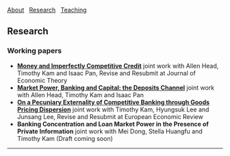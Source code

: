 [About](/index) &nbsp; [Research](/Research) &nbsp; [Teaching](/Teaching)


## Research

### Working papers

- [**Money and Imperfectly Competitive Credit**](https://github.com/samiengmanng/samiengmanng.github.io/files/15314525/main-2024-05-07.pdf)
  joint work with Allen Head, Timothy Kam and Isaac Pan, Revise and Resubmit at Journal of Economic Theory 
- [**Market Power, Banking and Capital: the Deposits Channel**](https://github.com/samiengmanng/samiengmanng.github.io/files/11843866/HKNP-2.pdf)
  joint work with Allen Head, Timothy Kam and Isaac Pan 
- [**On a Pecuniary Externality of Competitive Banking through Goods Pricing Dispersion**](https://github.com/samiengmanng/samiengmanng.github.io/files/14370113/main_0222.pdf)
  joint work with Timothy Kam, Hyungsuk Lee and Junsang Lee, Revise and Resubmit at European Economic Review
- **Banking Concentration and Loan Market Power in the Presence of Private Information**
  joint work with Mei Dong, Stella Huangfu and Timothy Kam 
  (Draft coming soon)  

---
<p style="font-size:11px">
